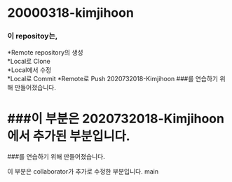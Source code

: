 # 20000318-kimjihoon

### 이 repositoy는,  
*Remote repository의 생성  
*Local로 Clone  
*Local에서 수정  
*Local로 Commit
*Remote로 Push
2020732018-Kimjihoon
###를 연습하기 위해 만들어졌습니다.  



###이 부분은 2020732018-Kimjihoon에서 추가된 부분입니다.
=======
###를 연습하기 위해 만들어졌습니다.


이 부분은 collaborator가 추가로 수정한 부분입니다.
main
